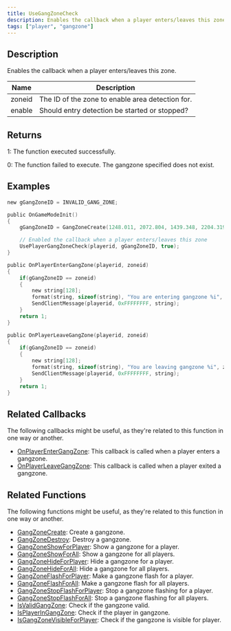 ```yaml
---
title: UseGangZoneCheck
description: Enables the callback when a player enters/leaves this zone
tags: ["player", "gangzone"]
---
```


## Description

Enables the callback when a player enters/leaves this zone.

| Name        | Description                                        |
| ----------- | -------------------------------------------------- |
| zoneid      | The ID of the zone to enable area detection for.   |
| enable      | Should entry detection be started or stopped?      |

## Returns

1: The function executed successfully.

0: The function failed to execute. The gangzone specified does not exist.

## Examples

```c
new gGangZoneID = INVALID_GANG_ZONE;

public OnGameModeInit()
{
    gGangZoneID = GangZoneCreate(1248.011, 2072.804, 1439.348, 2204.319);

    // Enabled the callback when a player enters/leaves this zone
    UsePlayerGangZoneCheck(playerid, gGangZoneID, true);
}

public OnPlayerEnterGangZone(playerid, zoneid)
{
    if(gGangZoneID == zoneid)
    {
        new string[128];
        format(string, sizeof(string), "You are entering gangzone %i", zoneid);
        SendClientMessage(playerid, 0xFFFFFFFF, string);
    }
    return 1;
}

public OnPlayerLeaveGangZone(playerid, zoneid)
{
    if(gGangZoneID == zoneid)
    {
        new string[128];
        format(string, sizeof(string), "You are leaving gangzone %i", zoneid);
        SendClientMessage(playerid, 0xFFFFFFFF, string);
    }
    return 1;
}
```

## Related Callbacks

The following callbacks might be useful, as they're related to this function in one way or another. 

- [OnPlayerEnterGangZone](../callbacks/OnPlayerEnterGangZone): This callback is called when a player enters a gangzone.
- [OnPlayerLeaveGangZone](../callbacks/OnPlayerLeaveGangZone): This callback is called when a player exited a gangzone.

## Related Functions

The following functions might be useful, as they're related to this function in one way or another. 

- [GangZoneCreate](GangZoneCreate): Create a gangzone.
- [GangZoneDestroy](GangZoneDestroy): Destroy a gangzone.
- [GangZoneShowForPlayer](GangZoneShowForPlayer): Show a gangzone for a player.
- [GangZoneShowForAll](GangZoneShowForAll): Show a gangzone for all players.
- [GangZoneHideForPlayer](GangZoneHideForPlayer): Hide a gangzone for a player.
- [GangZoneHideForAll](GangZoneHideForAll): Hide a gangzone for all players.
- [GangZoneFlashForPlayer](GangZoneFlashForPlayer): Make a gangzone flash for a player.
- [GangZoneFlashForAll](GangZoneFlashForAll): Make a gangzone flash for all players.
- [GangZoneStopFlashForPlayer](GangZoneStopFlashForPlayer): Stop a gangzone flashing for a player.
- [GangZoneStopFlashForAll](GangZoneStopFlashForAll): Stop a gangzone flashing for all players.
- [IsValidGangZone](IsValidGangZone): Check if the gangzone valid.
- [IsPlayerInGangZone](IsPlayerInGangZone): Check if the player in gangzone.
- [IsGangZoneVisibleForPlayer](IsGangZoneVisibleForPlayer): Check if the gangzone is visible for player.